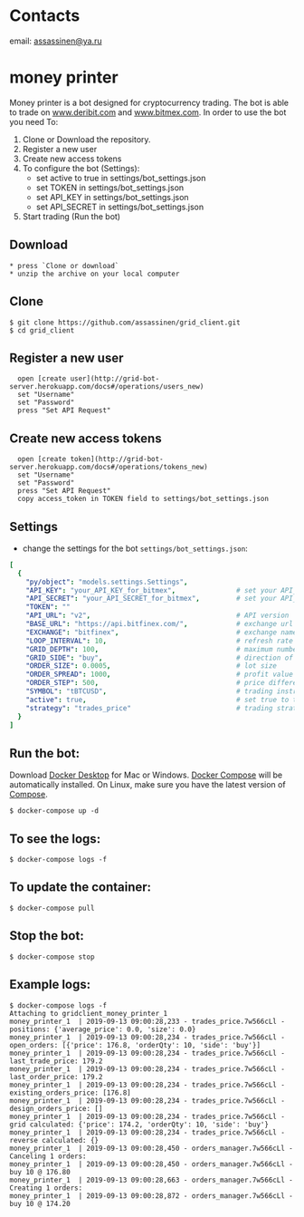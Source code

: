 # Сontacts
email: assassinen@ya.ru

# money printer
Money printer is a bot designed for cryptocurrency trading. The bot is able to trade on www.deribit.com and www.bitmex.com. In order to use the bot you need To:
1. Clone or Download the repository.
2. Register a new user
3. Create new access tokens
4. To configure the bot (Settings):
    * set active to true in settings/bot_settings.json
    * set TOKEN in settings/bot_settings.json
    * set API_KEY in settings/bot_settings.json
    * set API_SECRET in settings/bot_settings.json
5. Start trading (Run the bot)


## Download
    * press `Clone or download`
    * unzip the archive on your local computer

## Clone
    $ git clone https://github.com/assassinen/grid_client.git
    $ cd grid_client

## Register a new user
      open [create user](http://grid-bot-server.herokuapp.com/docs#/operations/users_new)
      set "Username"
      set "Password"
      press "Set API Request"

## Create new access tokens
      open [create token](http://grid-bot-server.herokuapp.com/docs#/operations/tokens_new)
      set "Username"
      set "Password"
      press "Set API Request"
      сopy access_token in TOKEN field to settings/bot_settings.json

## Settings 
* change the settings for the bot `settings/bot_settings.json`:
```yaml
[
  {
    "py/object": "models.settings.Settings",
    "API_KEY": "your_API_KEY_for_bitmex",               # set your API_KEY
    "API_SECRET": "your_API_SECRET_for_bitmex",         # set your API_SECRET
    "TOKEN": ""
    "API_URL": "v2",                                    # API version
    "BASE_URL": "https://api.bitfinex.com/",            # exchange url (e.g https://www.bitmex.com, https://www.deribit.com)
    "EXCHANGE": "bitfinex",                             # exchange name (e.g bitmex, deribit)
    "LOOP_INTERVAL": 10,                                # refresh rate in seconds
    "GRID_DEPTH": 100,                                  # maximum number of orders
    "GRID_SIDE": "buy",                                 # direction of orders to close a position
    "ORDER_SIZE": 0.0005,                               # lot size
    "ORDER_SPREAD": 1000,                               # profit value from each order
    "ORDER_STEP": 500,                                  # price difference between orders
    "SYMBOL": "tBTCUSD",                                # trading instrument
    "active": true,                                     # set true to the robot worked
    "strategy": "trades_price"                          # trading strategy name
  }
]
 ```

## Run the bot:
Download [Docker Desktop](https://www.docker.com/products/docker-desktop) for Mac or Windows. [Docker Compose](https://docs.docker.com/compose) will be automatically installed. On Linux, make sure you have the latest version of [Compose](https://docs.docker.com/compose/install/). 

    $ docker-compose up -d
    
## To see the logs:
    $ docker-compose logs -f
    
## To update the container:
    $ docker-compose pull

## Stop the bot:
    $ docker-compose stop
    
## Example logs:
```
$ docker-compose logs -f
Attaching to gridclient_money_printer_1
money_printer_1  | 2019-09-13 09:00:28,233 - trades_price.7w566cLl - positions: {'average_price': 0.0, 'size': 0.0}
money_printer_1  | 2019-09-13 09:00:28,234 - trades_price.7w566cLl - open_orders: [{'price': 176.8, 'orderQty': 10, 'side': 'buy'}]
money_printer_1  | 2019-09-13 09:00:28,234 - trades_price.7w566cLl - last_trade_price: 179.2
money_printer_1  | 2019-09-13 09:00:28,234 - trades_price.7w566cLl - last_order_price: 179.2
money_printer_1  | 2019-09-13 09:00:28,234 - trades_price.7w566cLl - existing_orders_price: [176.8]
money_printer_1  | 2019-09-13 09:00:28,234 - trades_price.7w566cLl - design_orders_price: []
money_printer_1  | 2019-09-13 09:00:28,234 - trades_price.7w566cLl - grid calculated: {'price': 174.2, 'orderQty': 10, 'side': 'buy'}
money_printer_1  | 2019-09-13 09:00:28,234 - trades_price.7w566cLl - reverse calculated: {}
money_printer_1  | 2019-09-13 09:00:28,450 - orders_manager.7w566cLl - Canceling 1 orders:
money_printer_1  | 2019-09-13 09:00:28,450 - orders_manager.7w566cLl -  buy 10 @ 176.80
money_printer_1  | 2019-09-13 09:00:28,663 - orders_manager.7w566cLl - Creating 1 orders:
money_printer_1  | 2019-09-13 09:00:28,872 - orders_manager.7w566cLl -  buy 10 @ 174.20
````
